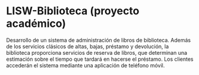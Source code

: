 # LISW-Biblioteca (proyecto académico)
Desarrollo de un sistema de administración de libros de biblioteca. 
Además de los servicios clásicos de altas, bajas, préstamo y devolución, 
la biblioteca proporciona servicios de reserva de libros, 
que determinan una estimación sobre el tiempo que tardará en hacerse el préstamo. 
Los clientes accederán el sistema mediante una aplicación de teléfono móvil.
